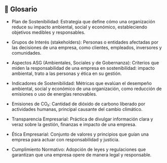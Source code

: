 ## 📖 Glosario

- Plan de Sostenibilidad: Estrategia que define cómo una organización reduce su impacto ambiental, social y económico, estableciendo objetivos medibles y responsables.
  
- Grupos de Interés (stakeholders): Personas o entidades afectadas por las decisiones de una empresa, como clientes, empleados, inversores y comunidades.
  
- Aspectos ASG (Ambientales, Sociales y de Gobernanza): Criterios que miden la responsabilidad de una empresa en sostenibilidad: impacto ambiental, trato a las personas y ética en su gestión.
  
- Indicadores de Sostenibilidad: Métricas que evalúan el desempeño ambiental, social y económico de una organización, como reducción de emisiones o uso de energías renovables.
  
- Emisiones de CO₂: Cantidad de dióxido de carbono liberado por actividades humanas, principal causante del cambio climático.
  
- Transparencia Empresarial: Práctica de divulgar información clara y veraz sobre la gestión, finanzas e impacto de una empresa.
  
- Ética Empresarial: Conjunto de valores y principios que guían una empresa para actuar con responsabilidad y justicia.
  
- Cumplimiento Normativo: Adopción de leyes y regulaciones que garantizan que una empresa opere de manera legal y responsable.
